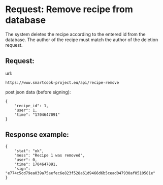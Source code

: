 # Request: Remove recipe from database

The system deletes the recipe according to the entered id from the database. The author of the recipe must match the author of the deletion request.

## Request:

url:

```
https://www.smartcook-project.eu/api/recipe-remove
```

post json data (before signing):

```
{
    "recipe_id": 1,
    "user": 1,
    "time": "1704647091"
}
```

## Response example:

```
{
    "stat": "ok",
    "mess": "Recipe 1 was removed",
    "user": 0,
    "time": 1704647091,
    "sign": "e774c5cd79ea039a75aefec6e823f528a61d9466d6b5cead047930af0510581e"
}
```
